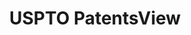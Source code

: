 ---
bigquery: https://console.cloud.google.com/bigquery?p=patents-public-data&d=patentsview&page=dataset
citation: Attribution should be given to PatentsView for use, distribution, or derivative
  works.
code: https://github.com/CSSIP-AIR/PatentsView-Code-Snippets/
contributors: USPTO
cost: None
description: 'PatentsView includes US patent data including raw data (summaries, applications,
  pregrant applications), disambugations of inventors and assignees, and inventor
  gender estimates.  Also foreign priority data, # of figures and sheets, and government
  interest statements.'
documentation: https://patentsview.org/query/builder-faqs
last_edit: Mon, 04 Apr 2022 19:02:57 GMT
location: https://patentsview.org/
maintained_by: USPTO
record_creation_timestamp: 12/2/2020 17:20:46
schema_fields: '[''num'', ''section_id'', ''level_one'', ''f102_date'', ''term_grant'',
  ''withdrawn'', ''ipc_class'', ''contract_award_number'', ''inventor_id'', ''main_group'',
  ''filename'', ''_102_date'', ''assignee_id'', ''subcategory_id'', ''rule_47'', ''lapse_of_patent'',
  ''citation_id'', ''disamb_assignee_id_20200929'', ''longitude'', ''symbol_position'',
  ''latitude'', ''disamb_inventor_id_20190820'', ''disamb_inventor_id_20181127'',
  ''doc_type'', ''id'', ''role'', ''classification_level'', ''level_two'', ''lname'',
  ''text'', ''group_id'', ''type'', ''country_transformed'', ''applicant_type'', ''abstract'',
  ''disamb_assignee_id_20191008'', ''subsection_id'', ''disamb_inventor_id_20200630'',
  ''disamb_inventor_id_20180528'', ''dependent'', ''f371_date'', ''latlong'', ''status'',
  ''num_sheets'', ''publication_number'', ''disamb_assignee_id_20200630'', ''disamb_assignee_id_20190312'',
  ''application_id'', ''doctype'', ''field_title'', ''organization_id'', ''term_extension'',
  ''term_disclaimer'', ''county'', ''sequence'', ''disamb_inventor_id_20170808'',
  ''lawyer_id'', ''disamb_inventor_id_20200331'', ''disamb_inventor_id_20191231'',
  ''disamb_inventor_id_20190312'', ''subclass_id'', ''date'', ''deceased'', ''disamb_inventor_id_20171003'',
  ''title'', ''sector_title'', ''series_code'', ''disamb_inventor_id_20200929'', ''num_claims'',
  ''name'', ''name_last'', ''county_fips'', ''action_date'', ''reldocno'', ''number'',
  ''category'', ''disclaimer_date'', ''state_fips'', ''disamb_inventor_id_20201229'',
  ''kind'', ''disamb_assignee_id_20191231'', ''level_three'', ''subgroup_id'', ''male'',
  ''latin_name'', ''length'', ''section'', ''male_flag'', ''location_id'', ''city'',
  ''patent_id'', ''num_figures'', ''subclass'', ''rawlocation_id'', ''classification_data_source'',
  ''organization'', ''relkind'', ''rel_id'', ''country'', ''field_id'', ''classification_value'',
  ''ipc_version_indicator'', ''disamb_assignee_id_20181127'', ''disamb_inventor_id_20171226'',
  ''disamb_assignee_id_20190820'', ''variety'', ''fname'', ''state'', ''disamb_inventor_id_20191008'',
  ''uuid'', ''group'', ''exemplary'', ''subgroup'', ''_371_date'', ''attribution_status'',
  ''gi_statement'', ''rawassignee_id'', ''classification_status'', ''category_id'',
  ''rawinventor_id'', ''name_first'', ''designation'', ''mainclass_id'', ''disamb_inventor_id_20170307'',
  ''disamb_assignee_id_20200331'']'
shortname: patentsview
tags:
- disambiguation
- United States
- gender
terms_of_use: Creative Commons Attribution 4.0 International License.
timeframe: 1963-1999
title: USPTO PatentsView
uuid: cf1780b1-e265-4e49-8d1d-83b9cfe0fd9a
---